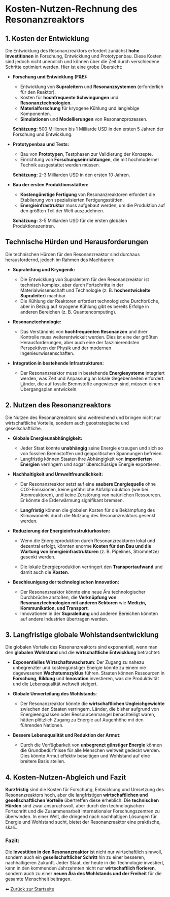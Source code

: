
# Kosten-Nutzen-Rechnung des Resonanzreaktors

## 1. Kosten der Entwicklung

Die Entwicklung des Resonanzreaktors erfordert zunächst **hohe Investitionen** in Forschung, Entwicklung und Prototypenbau. Diese Kosten sind jedoch nicht unendlich und können über die Zeit durch verschiedene Schritte optimiert werden. Hier ist eine grobe Übersicht:

- **Forschung und Entwicklung (F&E):**
  - Entwicklung von **Supraleitern** und **Resonanzsystemen** (erforderlich für den Reaktor).
  - Kosten für **hochfrequente Schwingungen** und **Resonanztechnologien**.
  - **Materialforschung** für kryogene Kühlung und langlebige Komponenten.
  - **Simulationen** und **Modellierungen** von Resonanzprozessen.

  **Schätzung:** 500 Millionen bis 1 Milliarde USD in den ersten 5 Jahren der Forschung und Entwicklung.

- **Prototypenbau und Tests:**
  - Bau von **Prototypen**, Testphasen zur Validierung der Konzepte.
  - Einrichtung von **Forschungseinrichtungen**, die mit hochmoderner Technik ausgestattet werden müssen.

  **Schätzung:** 2-3 Milliarden USD in den ersten 10 Jahren.

- **Bau der ersten Produktionsstätten:**
  - **Kostengünstige Fertigung** von Resonanzreaktoren erfordert die Etablierung von spezialisierten Fertigungsstätten.
  - **Energieinfrastruktur** muss aufgebaut werden, um die Produktion auf den größten Teil der Welt auszudehnen.

  **Schätzung:** 3-5 Milliarden USD für die ersten globalen Produktionszentren.

## Technische Hürden und Herausforderungen

Die technischen Hürden für den Resonanzreaktor sind durchaus herausfordernd, jedoch im Rahmen des Machbaren:

- **Supraleitung und Kryogenik:** 
  - Die Entwicklung von Supraleitern für den Resonanzreaktor ist technisch komplex, aber durch Fortschritte in der Materialwissenschaft und Technologie (z. B. **hochentwickelte Supraleiter**) machbar.
  - Die Kühlung der Reaktoren erfordert technologische Durchbrüche, aber in Bezug auf kryogene Kühlung gibt es bereits Erfolge in anderen Bereichen (z. B. Quantencomputing).

- **Resonanztechnologie:** 
  - Das Verständnis von **hochfrequenten Resonanzen** und ihrer Kontrolle muss weiterentwickelt werden. Dies ist eine der größten Herausforderungen, aber auch eine der faszinierendsten Perspektiven der Physik und der modernen Ingenieurwissenschaften.

- **Integration in bestehende Infrastrukturen:**
  - Der Resonanzreaktor muss in bestehende **Energiesysteme** integriert werden, was Zeit und Anpassung an lokale Gegebenheiten erfordert. Länder, die auf fossile Brennstoffe angewiesen sind, müssen einen Übergangsplan entwickeln.

## 2. Nutzen des Resonanzreaktors

Die Nutzen des Resonanzreaktors sind weitreichend und bringen nicht nur wirtschaftliche Vorteile, sondern auch geostrategische und gesellschaftliche.

- **Globale Energieunabhängigkeit:**
  - Jeder Staat könnte **unabhängig** seine Energie erzeugen und sich so von fossilen Brennstoffen und geopolitischen Spannungen befreien.
  - Langfristig können Staaten ihre Abhängigkeit von **importierten Energien** verringern und sogar überschüssige Energie exportieren.

- **Nachhaltigkeit und Umweltfreundlichkeit:**
  - Der Resonanzreaktor setzt auf eine **saubere Energiequelle** ohne CO2-Emissionen, keine gefährliche Abfallproduktion (wie bei Atomreaktoren), und keine Zerstörung von natürlichen Ressourcen. Er könnte die Erderwärmung signifikant bremsen.
  
  - **Langfristig** können die globalen Kosten für die Bekämpfung des Klimawandels durch die Nutzung des Resonanzreaktors gesenkt werden.

- **Reduzierung der Energieinfrastrukturkosten:**
  - Wenn die Energieproduktion durch Resonanzreaktoren lokal und dezentral erfolgt, könnten enorme **Kosten für den Bau und die Wartung von Energieinfrastrukturen** (z. B. Pipelines, Stromnetze) gesenkt werden.
  
  - Die lokale Energieproduktion verringert den **Transportaufwand** und damit auch die **Kosten**.

- **Beschleunigung der technologischen Innovation:**
  - Der Resonanzreaktor könnte eine neue Ära technologischer Durchbrüche anstoßen, die **Verknüpfung von Resonanztechnologien mit anderen Sektoren** wie **Medizin, Kommunikation, und Transport**.
  - Innovationen in der **Supraleitung** und anderen Bereichen könnten auf andere Industrien übertragen werden.

## 3. Langfristige globale Wohlstandsentwicklung

Die globalen Vorteile des Resonanzreaktors sind exponentiell, wenn man den **globalen Wohlstand** und die **wirtschaftliche Entwicklung** betrachtet:

- **Exponentielles Wirtschaftswachstum**: Der Zugang zu nahezu unbegrenzter und kostengünstiger Energie könnte zu einem nie dagewesenen **Wachstumszyklus** führen. Staaten können Ressourcen in **Forschung**, **Bildung** und **Innovation** investieren, was die Produktivität und die Lebensqualität weltweit steigert.

- **Globale Umverteilung des Wohlstands**:
  - Der Resonanzreaktor könnte die **wirtschaftlichen Ungleichgewichte** zwischen den Staaten verringern. Länder, die bisher aufgrund von Energieengpässen oder Ressourcenmangel benachteiligt waren, hätten plötzlich Zugang zu Energie auf Augenhöhe mit den führenden Nationen.

- **Bessere Lebensqualität und Reduktion der Armut**:
  - Durch die Verfügbarkeit von **unbegrenzt günstiger Energie** können die Grundbedürfnisse für alle Menschen weltweit gedeckt werden. Dies könnte Armut effektiv beseitigen und Wohlstand auf eine breitere Basis stellen.

## 4. Kosten-Nutzen-Abgleich und Fazit

**Kurzfristig** sind die Kosten für Forschung, Entwicklung und Umsetzung des Resonanzreaktors hoch, aber die langfristigen **wirtschaftlichen und gesellschaftlichen Vorteile** übertreffen diese erheblich. Die **technischen Hürden** sind zwar anspruchsvoll, aber durch den technologischen Fortschritt und die Zusammenarbeit internationaler Forschungszentren zu überwinden. In einer Welt, die dringend nach nachhaltigen Lösungen für Energie und Wohlstand sucht, bietet der Resonanzreaktor eine praktische, skali...

### Fazit:
Die **Investition in den Resonanzreaktor** ist nicht nur wirtschaftlich sinnvoll, sondern auch ein **gesellschaftlicher Schritt** hin zu einer besseren, nachhaltigeren Zukunft. Jeder Staat, der heute in die Technologie investiert, kann in den kommenden Jahrzehnten nicht nur **wirtschaftlich florieren**, sondern auch zu einer **neuen Ära des Wohlstands und der Freiheit** für die gesamte Menschheit beitragen.


⬅️ [Zurück zur Startseite](README.md)